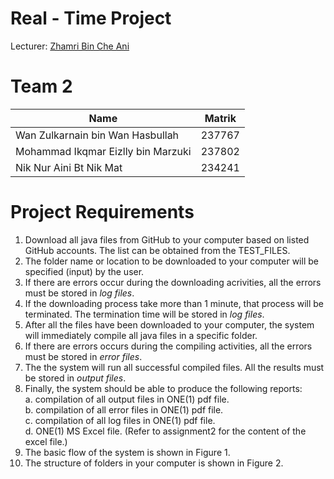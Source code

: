 # Real - Time Project
Lecturer: [Zhamri Bin Che Ani](https://github.com/zhamri)

# Team 2

| Name    | Matrik        |
| ------------- | -------------    |
| Wan Zulkarnain bin Wan Hasbullah | 237767 |
| Mohammad Ikqmar Eizlly bin Marzuki | 237802 |
| Nik Nur Aini Bt Nik Mat | 234241 |

# Project Requirements

1. Download all java files from GitHub to your computer based on listed GitHub accounts. The list can be obtained from the TEST_FILES.
2. The folder name or location to be downloaded to your computer will be specified (input) by the user.
3. If there are errors occur during the downloading acrivities, all the errors must be stored in *log files*.
4. If the downloading process take more than 1 minute, that process will be terminated. The termination time will be stored in *log files*.
5. After all the files have been downloaded to your computer, the system will immediately compile all java files in a specific folder.
6. If there are errors occurs during the compiling activities, all the errors must be stored in *error files*.
7. The the system will run all successful compiled files. All the results must be stored in *output files*.
8. Finally, the system should be able to produce the following reports:  
   a. compilation of all output files in ONE(1) pdf file.  
   b. compilation of all error files in ONE(1) pdf file.  
   c. compilation of all log files in ONE(1) pdf file.  
   d. ONE(1) MS Excel file. (Refer to assignment2 for the content of the excel file.)  
9. The basic flow of the system is shown in Figure 1.
10. The structure of folders in your computer is shown in Figure 2.
